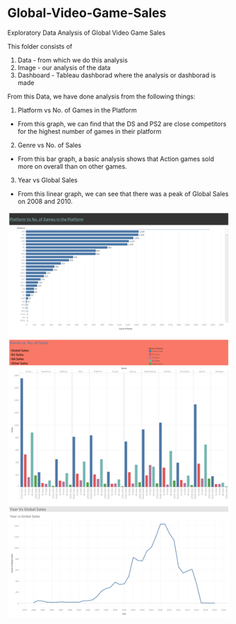 # Global-Video-Game-Sales

Exploratory Data Analysis of Global Video Game Sales

This folder consists of 
1. Data - from which we do this analysis
2. Image - our analysis of the data
3. Dashboard - Tableau dashborad where the analysis or dashborad is made

From this Data, we have done analysis from the following things:

1. Platform vs No. of Games in the Platform
  - From this graph, we can find that the DS and PS2 are close competitors for the highest number of games in their platform
2. Genre vs No. of Sales
  - From this bar graph, a basic analysis shows that Action games sold more on overall than on other games.
3. Year vs Global Sales
  - From this linear graph, we can see that there was a peak of Global Sales on 2008 and 2010.

![alt text](https://github.com/NiroulaSunam/Global-Video-Game-Sales/blob/main/Global%20Video%20Game%20Sales.png?raw=true)
